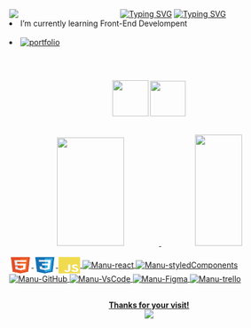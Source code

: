 <img align="left" src="https://media.giphy.com/media/v1.Y2lkPTc5MGI3NjExMHNkYTEwbmM1OGM0ODNxbDl1aXZsbTA1dDBtOTU2MmI0Ym93d3duNiZlcD12MV9pbnRlcm5hbF9naWZfYnlfaWQmY3Q9cw/fC99f5FgsEkkB3IObR/giphy.gif" width="200px">
<div>
<a href="https://git.io/typing-svg"><img src="https://readme-typing-svg.demolab.com?font=Fira+Code&pause=1000&color=81CEFF&width=435&lines=Hello+World" alt="Typing SVG" /></a>
<a href="https://git.io/typing-svg"><img src="https://readme-typing-svg.demolab.com?font=Fira+Code&pause=1000&color=81CEFF&width=435&lines=My+name+is+Lucas+Passeti" alt="Typing SVG" /></a>
</div
  
- I’m currently learning Front-End Develompent
 <br> <br>
- <a href="https://github.com/lucaspasseti?tab=repositories"> ![portfolio](https://img.shields.io/badge/my_repositories-000?style=for-the-badge&logo=ko-fi&logoColor=87cefa) </a>
##
  
<br><div  align="center"> 
  <a href = "mailto:emanuelletakenawa2@gmail.com"><img height="65" width="65" src="https://img.icons8.com/dusk/512/gmail.png" target="_blank"></a>
  <a href="https://www.linkedin.com/in/emanuelle-takenawa-32b6a1257/" target="_blank"><img height="64" width="64" src="https://img.icons8.com/dusk/512/linkedin--v1.png" target="_blank"></a> 
</div>

## 

<div align="center">
  <a href="https://github.com/emanuelletakenawa">
  <img width="49%" height="195px" src="https://github-readme-stats.vercel.app/api?username=emanuelletakenawa&show_icons=true&theme=dracula&include_all_commits=true&count_private=true"/>
  <img width="41%" height="200px" src="https://github-readme-stats.vercel.app/api/top-langs/?username=emanuelletakenawa&layout=compact&langs_count=16&theme=dracula"/>
</div>
  
<div aling="center" ><br>
  <img align="center" alt="Manu-HTML" height="30" width="40" src="https://raw.githubusercontent.com/devicons/devicon/master/icons/html5/html5-original.svg">
  <img align="center" alt="Manu-CSS" height="30" width="40" src="https://raw.githubusercontent.com/devicons/devicon/master/icons/css3/css3-original.svg">
  <img align="center" alt="Manu-Js" height="30" width="40" src="https://raw.githubusercontent.com/devicons/devicon/master/icons/javascript/javascript-plain.svg">
  <img align="center" alt="Manu-react" height="60" width="35"src="https://icongr.am/devicon/react-original.svg?size=128&color=000000" />
  <img align="center" alt="Manu-styledComponents" height="30" width="35"src="https://img.icons8.com/color/256/styled-components.png" />
  <img align="center" alt="Manu-GitHub" height="40" width="40"src="https://img.icons8.com/fluency/512/github.png" />
  <img align="center" alt="Manu-VsCode " height="30" width="40"src="https://cdn.jsdelivr.net/gh/devicons/devicon/icons/vscode/vscode-original.svg" />
  <img align="center" alt="Manu-Figma" height="35" width="35"src="https://img.icons8.com/fluency/2x/figma.png" />
  <img align="center" alt="Manu-trello" height="60" width="70"src="https://cdn.jsdelivr.net/gh/devicons/devicon/icons/trello/trello-plain-wordmark.svg" />
 
</div>

##

<div align = "center">
   <b>Thanks for your visit!</b></br>
   <img width="180px"src="https://media1.giphy.com/media/XgH0beW46tK3HDn5hP/giphy.gif?cid=790b76115f388660b104c6b93ceb3ff17e684f30381f0c7e&rid=giphy.gif&ct=s">
</div>
